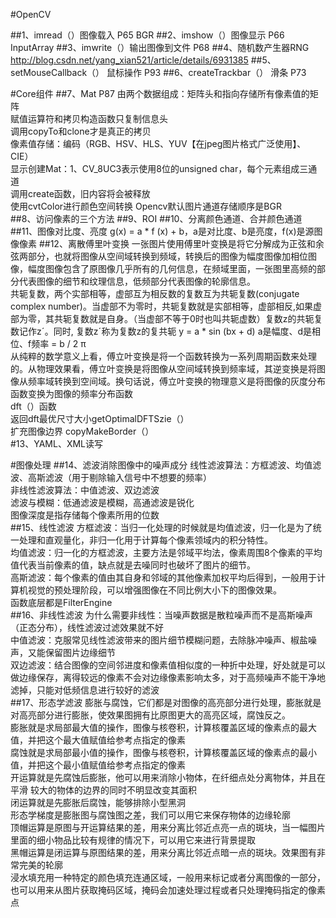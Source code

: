 
#OpenCV

##1、imread（）图像载入  P65
BGR
##2、imshow（）图像显示 P66
InputArray
##3、imwrite（）输出图像到文件 P68
##4、随机数产生器RNG
http://blog.csdn.net/yang_xian521/article/details/6931385
##5、setMouseCallback（） 鼠标操作 P93
##6、createTrackbar（） 滑条 P73

#Core组件
##7、Mat P87
由两个数据组成：矩阵头和指向存储所有像素值的矩阵     
赋值运算符和拷贝构造函数只复制信息头     
调用copyTo和clone才是真正的拷贝     
像素值存储：编码（RGB、HSV、HLS、YUV【在jpeg图片格式广泛使用】、CIE）     
显示创建Mat：1、CV_8UC3表示使用8位的unsigned char，每个元素组成三通道     
调用create函数，旧内容将会被释放     
使用cvtColor进行颜色空间转换 Opencv默认图片通道存储顺序是BGR     
##8、访问像素的三个方法
##9、ROI
##10、分离颜色通道、合并颜色通道
##11、图像对比度、亮度
g(x) = a * f (x) + b，a是对比度、b是亮度，f(x)是源图像像素
##12、离散傅里叶变换
一张图片使用傅里叶变换是将它分解成为正弦和余弦两部分，也就将图像从空间域转换到频域，转换后的图像为幅度图像加相位图像，幅度图像包含了原图像几乎所有的几何信息，在频域里面，一张图里高频的部分代表图像的细节和纹理信息，低频部分代表图像的轮廓信息。     
共轭复数，两个实部相等，虚部互为相反数的复数互为共轭复数(conjugate complex number)。当虚部不为零时，共轭复数就是实部相等，虚部相反,如果虚部为零，其共轭复数就是自身。（当虚部不等于0时也叫共轭虚数）复数z的共轭复数记作zˊ。同时, 复数zˊ称为复数z的复共轭
y = a * sin (bx + d) a是幅度、d是相位、f频率 = b / 2 π     
从纯粹的数学意义上看，傅立叶变换是将一个函数转换为一系列周期函数来处理的。从物理效果看，傅立叶变换是将图像从空间域转换到频率域，其逆变换是将图像从频率域转换到空间域。换句话说，傅立叶变换的物理意义是将图像的灰度分布函数变换为图像的频率分布函数     
dft（）函数     
返回dft最优尺寸大小getOptimalDFTSzie（）     
扩充图像边界 copyMakeBorder（）     
#13、YAML、XML读写

#图像处理
##14、滤波消除图像中的噪声成分
线性滤波算法：方框滤波、均值滤波、高斯滤波（用于剔除输入信号中不想要的频率）     
非线性滤波算法：中值滤波、双边滤波     
滤波与模糊：低通滤波是模糊，高通滤波是锐化     
图像深度是指存储每个像素所用的位数     
##15、线性滤波
方框滤波：当归一化处理的时候就是均值滤波，归一化是为了统一处理和直观量化，非归一化用于计算每个像素领域内的积分特性。    
均值滤波：归一化的方框滤波，主要方法是邻域平均法，像素周围8个像素的平均值代表当前像素的值，缺点就是去噪同时也破坏了图片的细节。     
高斯滤波：每个像素的值由其自身和邻域的其他像素加权平均后得到，一般用于计算机视觉的预处理阶段，可以增强图像在不同比例大小下的图像效果。      
函数底层都是FilterEngine     
##16、非线性滤波
为什么需要非线性：当噪声数据是散粒噪声而不是高斯噪声（正态分布），线性滤波过滤效果就不好     
中值滤波：克服常见线性滤波带来的图片细节模糊问题，去除脉冲噪声、椒盐噪声，又能保留图片边缘细节     
双边滤波：结合图像的空间邻进度和像素值相似度的一种折中处理，好处就是可以做边缘保存，离得较远的像素不会对边缘像素影响太多，对于高频噪声不能干净地滤掉，只能对低频信息进行较好的滤波     
##17、形态学滤波
膨胀与腐蚀，它们都是对图像的高亮部分进行处理，膨胀就是对高亮部分进行膨胀，使效果图拥有比原图更大的高亮区域，腐蚀反之。     
膨胀就是求局部最大值的操作，图像与核卷积，计算核覆盖区域的像素点的最大值，并把这个最大值赋值给参考点指定的像素     
腐蚀就是求局部最小值的操作，图像与核卷积，计算核覆盖区域的像素点的最小值，并把这个最小值赋值给参考点指定的像素     
开运算就是先腐蚀后膨胀，他可以用来消除小物体，在纤细点处分离物体，并且在平滑 较大的物体的边界的同时不明显改变其面积      
闭运算就是先膨胀后腐蚀，能够排除小型黑洞     
形态学梯度是膨胀图与腐蚀图之差，我们可以用它来保存物体的边缘轮廓      
顶帽运算是原图与开运算结果的差，用来分离比邻近点亮一点的斑块，当一幅图片里面的细小物品比较有规律的情况下，可以用它来进行背景提取     
黑帽运算是闭运算与原图结果的差，用来分离比邻近点暗一点的斑块。效果图有非常完美的轮廓      
浸水填充用一种特定的颜色填充连通区域，一般用来标记或者分离图像的一部分，也可以用来从图片获取掩码区域，掩码会加速处理过程或者只处理掩码指定的像素点      
